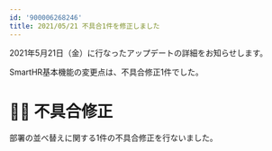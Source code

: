 ```yaml
---
id: '900006268246'
title: 2021/05/21 不具合1件を修正しました
---
```

2021年5月21日（金）に行なったアップデートの詳細をお知らせします。

SmartHR基本機能の変更点は、不具合修正1件でした。

# 👨‍⚕️ 不具合修正

部署の並べ替えに関する1件の不具合修正を行ないました。
